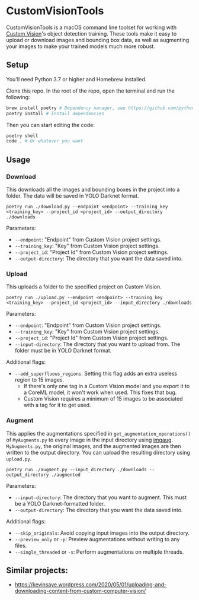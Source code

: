 # CustomVisionTools

CustomVisionTools is a macOS command line toolset for working with [Custom Vision](https://www.customvision.ai/)'s object detection training. These tools make it easy to upload or download images and bounding box data, as well as augmenting your images to make your trained models much more robust.

## Setup

You'll need Python 3.7 or higher and Homebrew installed.

Clone this repo. In the root of the repo, open the terminal and run the following:
```sh
brew install poetry # Dependency manager, see https://github.com/python-poetry/poetry#installation
poetry install # Install dependencies
```

Then you can start editing the code:
```sh
poetry shell
code . # Or whatever you want
```

## Usage

### Download

This downloads all the images and bounding boxes in the project into a folder. The data will be saved in YOLO Darknet format.

```
poetry run ./download.py --endpoint <endpoint> --training_key <training_key> --project_id <project_id> --output_directory ./downloads
```

Parameters:
* `--endpoint`: "Endpoint" from Custom Vision project settings.
* `--training_key`: "Key" from Custom Vision project settings.
* `--project_id`: "Project Id" from Custom Vision project settings.
* `--output-directory`: The directory that you want the data saved into.


### Upload

This uploads a folder to the specified project on Custom Vision.

```
poetry run ./upload.py --endpoint <endpoint> --training_key <training_key> --project_id <project_id> --input_directory ./downloads
```

Parameters:
* `--endpoint`: "Endpoint" from Custom Vision project settings.
* `--training_key`: "Key" from Custom Vision project settings.
* `--project_id`: "Project Id" from Custom Vision project settings.
* `--input-directory`: The directory that you want to upload from. The folder must be in YOLO Darknet format.

Additional flags:
* `--add_superfluous_regions`: Setting this flag adds an extra useless region to 15 images. 
    - If there's only one tag in a Custom Vision model and you export it to a CoreML model, it won't work when used. This fixes that bug.
    - Custom Vision requires a minimum of 15 images to be associated with a tag for it to get used.

### Augment

This applies the augmentations specified in `get_augmentation_operations()` of `MyAugments.py` to every image in the input directory using [imgaug](https://github.com/aleju/imgaug). `MyAugments.py`, the original images, and the augmented images are then written to the output directory. You can upload the resulting directory using `upload.py`.

```
poetry run ./augment.py --input_directory ./downloads --output_directory ./augmented
```

Parameters:
* `--input-directory`: The directory that you want to augment. This must be a YOLO Darknet-formatted folder.
* `--output-directory`: The directory that you want the data saved into.

Additional flags:
* `--skip_originals`: Avoid copying input images into the output directory.
* `--preview_only` or `-p`: Preview augmentations without writing to any files.
* `--single_threaded` or `-s`: Perform augmentations on multiple threads.

## Similar projects:
- https://kevinsaye.wordpress.com/2020/05/01/uploading-and-downloading-content-from-custom-computer-vision/
